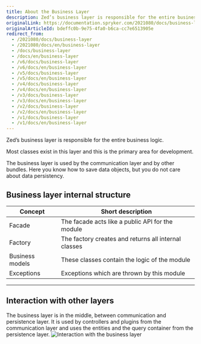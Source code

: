 ```yaml
---
title: About the Business Layer
description: Zed’s business layer is responsible for the entire business logic.
originalLink: https://documentation.spryker.com/2021080/docs/business-layer
originalArticleId: bdeffc0b-9e75-4fa0-b6ca-cc7e6513905e
redirect_from:
  - /2021080/docs/business-layer
  - /2021080/docs/en/business-layer
  - /docs/business-layer
  - /docs/en/business-layer
  - /v6/docs/business-layer
  - /v6/docs/en/business-layer
  - /v5/docs/business-layer
  - /v5/docs/en/business-layer
  - /v4/docs/business-layer
  - /v4/docs/en/business-layer
  - /v3/docs/business-layer
  - /v3/docs/en/business-layer
  - /v2/docs/business-layer
  - /v2/docs/en/business-layer
  - /v1/docs/business-layer
  - /v1/docs/en/business-layer
---
```


Zed’s business layer is responsible for the entire business logic.

Most classes exist in this layer and this is the primary area for development.

The business layer is used by the communication layer and by other bundles. Here you know how to save data objects, but you do not care about data persistency.

## Business layer internal structure

| Concept         | Short description                                    |
| --------------- | ---------------------------------------------------- |
| Facade          | The facade acts like a public API for the module     |
| Factory         | The factory creates and returns all internal classes |
| Business models | These classes contain the logic of the module        |
| Exceptions      | Exceptions which are thrown by this module           |

------

## Interaction with other layers

The business layer is in the middle, between communication and persistence layer. It is used by controllers and plugins from the communication layer and uses the entities and the query container from the persistence layer.
![Interaction with the business layer](https://spryker.s3.eu-central-1.amazonaws.com/docs/Developer+Guide/Back-End/Zed/Business+Layer/business-layer-interaction.png) 

